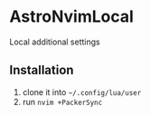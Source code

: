 # AstroNvimLocal
Local additional settings

## Installation
1. clone it into `~/.config/lua/user`
2. run `nvim +PackerSync`
